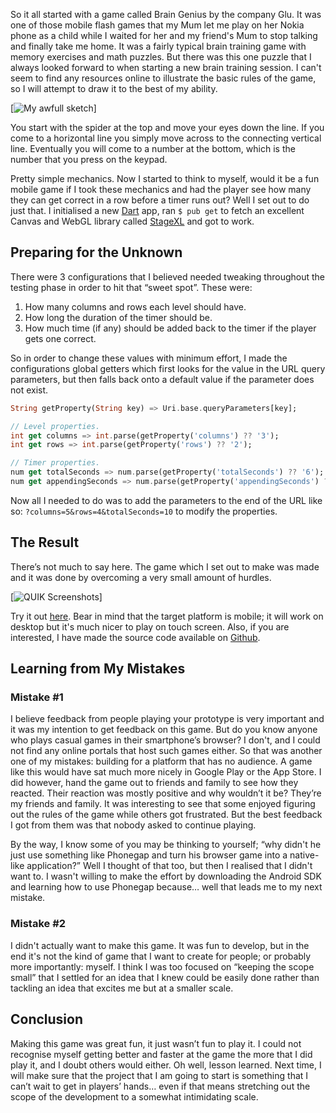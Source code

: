 So it all started with a game called Brain Genius by the company Glu. It was one of those mobile flash games that my Mum let me play on her Nokia phone as a child while I waited for her and my friend's Mum to stop talking and finally take me home. It was a fairly typical brain training game with memory exercises and math puzzles. But there was this one puzzle that I always looked forward to when starting a new brain training session. I can't seem to find any resources online to illustrate the basic rules of the game, so I will attempt to draw it to the best of my ability.

[![My awfull sketch][sketch]]

You start with the spider at the top and move your eyes down the line. If you come to a horizontal line you simply move across to the connecting vertical line. Eventually you will come to a number at the bottom, which is the number that you press on the keypad.

Pretty simple mechanics. Now I started to think to myself, would it be a fun mobile game if I took these mechanics and had the player see how many they can get correct in a row before a timer runs out? Well I set out to do just that. I initialised a new [Dart][dartlang_site] app, ran `$ pub get` to fetch an excellent Canvas and WebGL library called [StageXL][stagexl_site] and got to work.

## Preparing for the Unknown

There were 3 configurations that I believed needed tweaking throughout the testing phase in order to hit that “sweet spot”. These were:

1. How many columns and rows each level should have.
2. How long the duration of the timer should be.
3. How much time (if any) should be added back to the timer if the player gets one correct.

So in order to change these values with minimum effort, I made the configurations global getters which first looks for the value in the URL query parameters, but then falls back onto a default value if the parameter does not exist.

```dart
String getProperty(String key) => Uri.base.queryParameters[key];

// Level properties.
int get columns => int.parse(getProperty('columns') ?? '3');
int get rows => int.parse(getProperty('rows') ?? '2');

// Timer properties.
num get totalSeconds => num.parse(getProperty('totalSeconds') ?? '6');
num get appendingSeconds => num.parse(getProperty('appendingSeconds') ?? '.6');
```

Now all I needed to do was to add the parameters to the end of the URL like so: `?columns=5&rows=4&totalSeconds=10` to modify the properties.

## The Result

There’s not much to say here. The game which I set out to make was made and it was done by overcoming a very small amount of hurdles.

[![QUIK Screenshots][screenshots]]

Try it out [here][quik_game]. Bear in mind that the target platform is mobile; it will work on desktop but it's much nicer to play on touch screen. Also, if you are interested, I have made the source code available on [Github][quik_source].

## Learning from My Mistakes

### Mistake #1

I believe feedback from people playing your prototype is very important and it was my intention to get feedback on this game. But do you know anyone who plays casual games in their smartphone’s browser? I don't, and I could not find any online portals that host such games either. So that was another one of my mistakes: building for a platform that has no audience. A game like this would have sat much more nicely in Google Play or the App Store. I did however, hand the game out to friends and family to see how they reacted. Their reaction was mostly positive and why wouldn’t it be? They’re my friends and family. It was interesting to see that some enjoyed figuring out the rules of the game while others got frustrated. But the best feedback I got from them was that nobody asked to continue playing.

By the way, I know some of you may be thinking to yourself; “why didn't he just use something like Phonegap and turn his browser game into a native-like application?” Well I thought of that too, but then I realised that I didn't want to. I wasn't willing to make the effort by downloading the Android SDK and learning how to use Phonegap because… well that leads me to my next mistake.

### Mistake #2

I didn't actually want to make this game. It was fun to develop, but in the end it's not the kind of game that I want to create for people; or probably more importantly: myself. I think I was too focused on “keeping the scope small” that I settled for an idea that I knew could be easily done rather than tackling an idea that excites me but at a smaller scale.

## Conclusion

Making this game was great fun, it just wasn’t fun to play it. I could not recognise myself getting better and faster at the game the more that I did play it, and I doubt others would either. Oh well, lesson learned. Next time, I will make sure that the project that I am going to start is something that I can’t wait to get in players’ hands… even if that means stretching out the scope of the development to a somewhat intimidating scale.

[dartlang_site]: https://dartlang.org
[stagexl_site]: http://www.stagexl.org/

[quik_game]: https://stwupton.github.io/quik/
[quik_source]: https://github.com/stwupton/quik

[sketch]: http://res.cloudinary.com/dyzej76ig/image/upload/v1516132682/project-quik/sketch.png
[screenshots]: http://res.cloudinary.com/dyzej76ig/image/upload/v1516131128/project-quik/quik_screengrab.png
